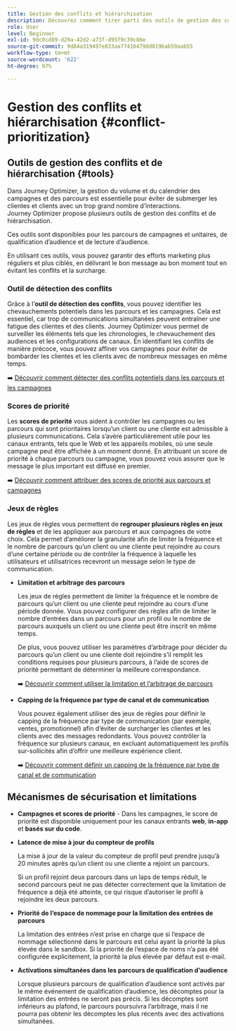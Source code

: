 ```yaml
---
title: Gestion des conflits et hiérarchisation
description: Découvrez comment tirer parti des outils de gestion des conflits et de hiérarchisation de Journey Optimizer.
role: User
level: Beginner
exl-id: 9dc0cd89-d29a-42d2-a73f-d95f9c39c86e
source-git-commit: 9d84a319497e833aa77416479dd019bab59aab55
workflow-type: tm+mt
source-wordcount: '622'
ht-degree: 97%

---
```


# Gestion des conflits et hiérarchisation {#conflict-prioritization}

## Outils de gestion des conflits et de hiérarchisation {#tools}

Dans Journey Optimizer, la gestion du volume et du calendrier des campagnes et des parcours est essentielle pour éviter de submerger les clientes et clients avec un trop grand nombre d’interactions. Journey Optimizer propose plusieurs outils de gestion des conflits et de hiérarchisation.

Ces outils sont disponibles pour les parcours de campagnes et unitaires, de qualification d’audience et de lecture d’audience.

En utilisant ces outils, vous pouvez garantir des efforts marketing plus réguliers et plus ciblés, en délivrant le bon message au bon moment tout en évitant les conflits et la surcharge.

### Outil de détection des conflits

Grâce à l’**outil de détection des conflits**, vous pouvez identifier les chevauchements potentiels dans les parcours et les campagnes. Cela est essentiel, car trop de communications simultanées peuvent entraîner une fatigue des clientes et des clients. Journey Optimizer vous permet de surveiller les éléments tels que les chronologies, le chevauchement des audiences et les configurations de canaux. En identifiant les conflits de manière précoce, vous pouvez affiner vos campagnes pour éviter de bombarder les clientes et les clients avec de nombreux messages en même temps.

➡️ [Découvrir comment détecter des conflits potentiels dans les parcours et les campagnes](conflicts.md)

### Scores de priorité

Les **scores de priorité** vous aident à contrôler les campagnes ou les parcours qui sont prioritaires lorsqu’un client ou une cliente est admissible à plusieurs communications. Cela s’avère particulièrement utile pour les canaux entrants, tels que le Web et les appareils mobiles, où une seule campagne peut être affichée à un moment donné. En attribuant un score de priorité à chaque parcours ou campagne, vous pouvez vous assurer que le message le plus important est diffusé en premier.

➡️ [Découvrir comment attribuer des scores de priorité aux parcours et campagnes](priority-scores.md)

### Jeux de règles

Les jeux de règles vous permettent de **regrouper plusieurs règles en jeux de règles** et de les appliquer aux parcours et aux campagnes de votre choix. Cela permet d’améliorer la granularité afin de limiter la fréquence et le nombre de parcours qu’un client ou une cliente peut rejoindre au cours d’une certaine période ou de contrôler la fréquence à laquelle les utilisateurs et utilisatrices recevront un message selon le type de communication.

* **Limitation et arbitrage des parcours**

  Les jeux de règles permettent de limiter la fréquence et le nombre de parcours qu’un client ou une cliente peut rejoindre au cours d’une période donnée. Vous pouvez configurer des règles afin de limiter le nombre d’entrées dans un parcours pour un profil ou le nombre de parcours auxquels un client ou une cliente peut être inscrit en même temps.

  De plus, vous pouvez utiliser les paramètres d’arbitrage pour décider du parcours qu’un client ou une cliente doit rejoindre s’il remplit les conditions requises pour plusieurs parcours, à l’aide de scores de priorité permettant de déterminer la meilleure correspondance.

  ➡️ [Découvrir comment utiliser la limitation et l’arbitrage de parcours](journey-capping.md)

* **Capping de la fréquence par type de canal et de communication**

  Vous pouvez également utiliser des jeux de règles pour définir le capping de la fréquence par type de communication (par exemple, ventes, promotionnel) afin d’éviter de surcharger les clientes et les clients avec des messages redondants. Vous pouvez contrôler la fréquence sur plusieurs canaux, en excluant automatiquement les profils sur-sollicités afin d’offrir une meilleure expérience client.

  ➡️ [Découvrir comment définir un capping de la fréquence par type de canal et de communication](../conflict-prioritization/channel-capping.md)

## Mécanismes de sécurisation et limitations

* **Campagnes et scores de priorité** - Dans les campagnes, le score de priorité est disponible uniquement pour les canaux entrants **web**, **in-app** et **basés sur du code**.

* **Latence de mise à jour du compteur de profils**

  La mise à jour de la valeur du compteur de profil peut prendre jusqu’à 20 minutes après qu’un client ou une cliente a rejoint un parcours.

  Si un profil rejoint deux parcours dans un laps de temps réduit, le second parcours peut ne pas détecter correctement que la limitation de fréquence a déjà été atteinte, ce qui risque d’autoriser le profil à rejoindre les deux parcours.

* **Priorité de l’espace de nommage pour la limitation des entrées de parcours**

  La limitation des entrées n’est prise en charge que si l’espace de nommage sélectionné dans le parcours est celui ayant la priorité la plus élevée dans le sandbox. Si la priorité de l’espace de noms n’a pas été configurée explicitement, la priorité la plus élevée par défaut est e-mail.

* **Activations simultanées dans les parcours de qualification d’audience**

  Lorsque plusieurs parcours de qualification d’audience sont activés par le même événement de qualification d’audience, les décomptes pour la limitation des entrées ne seront pas précis. Si les décomptes sont inférieurs au plafond, le parcours poursuivra l’arbitrage, mais il ne pourra pas obtenir les décomptes les plus récents avec des activations simultanées.
